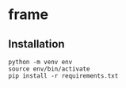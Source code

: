# frame

## Installation

```
python -m venv env
source env/bin/activate
pip install -r requirements.txt
```
